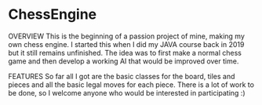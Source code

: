 # ChessEngine

OVERVIEW
This is the beginning of a passion project of mine, making my own chess engine. 
I started this when I did my JAVA course back in 2019 but it still remains unfinished. 
The idea was to first make a normal chess game and then develop a working AI that would be improved over time.

FEATURES
So far all I got are the basic classes for the board, tiles and pieces and all the basic legal moves for each piece. 
There is a lot of work to be done, so I welcome anyone who would be interested in participating :)
